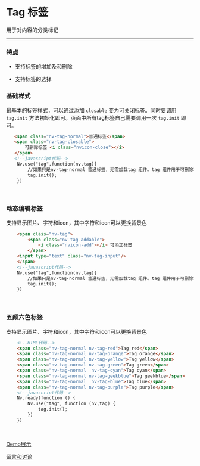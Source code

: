 # Tag 标签

用于对内容的分类标记

---


### 特点

+ 支持标签的增加及和删除

+ 支持标签的选择


### 基础样式

最基本的标签样式，可以通过添加 `closable` 变为可关闭标签。同时要调用 `tag.init` 方法初始化即可。页面中所有tag标签自己需要调用一次 `tag.init` 即可。


```html
   <span class="nv-tag-normal">普通标签</span>
   <span class="nv-tag-closable">
       可删除标签 <i class="nvicon-close"></i>
   </span>
   <!--javascript代码-->
    Nv.use("tag",function(nv,tag){
        //如果只是nv-tag-normal 普通标签，无需加载tag 组件。tag 组件用于可删除和可编辑的标签。
        tag.init();
    })
```

<br/>

### 动态编辑标签

支持显示图片、字符和icon，其中字符和icon可以更换背景色


```html
    <span class="nv-tag">
        <span class="nv-tag-addable">
            <i class="nvicon-add"></i> 可添加标签
        </span>
    <input type="text" class="nv-tag-input"/>
    </span>
    <!--javascript代码-->
    Nv.use("tag",function(nv,tag){
        //如果只是nv-tag-normal 普通标签，无需加载tag 组件。tag 组件用于可删除和可编辑的标签。
        tag.init();
    })
```

<br/>

### 五颜六色标签

支持显示图片、字符和icon，其中字符和icon可以更换背景色


```html
    <!--HTML代码-->
    <span class="nv-tag-normal nv-tag-red">Tag red</span>
    <span class="nv-tag-normal nv-tag-orange">Tag orange</span>
    <span class="nv-tag-normal nv-tag-yellow">Tag yellow</span>
    <span class="nv-tag-normal nv-tag-green">Tag green</span>
    <span class="nv-tag-normal  nv-tag-cyan">Tag cyan</span>
    <span class="nv-tag-normal nv-tag-geekblue">Tag geekblue</span>
    <span class="nv-tag-normal  nv-tag-blue">Tag blue</span>
    <span class="nv-tag-normal nv-tag-purple">Tag purple</span>
    <!--javascript代码-->
    Nv.ready(function () {
        Nv.use("tag", function (nv,tag) {
            tag.init();
        })
    })
```

<br/>





[Demo展示](http://nv.zhangjinglin.cn/api?type=tag)

[留言和讨论](https://github.com/guguaihaha/nv-source/issues/33)

    